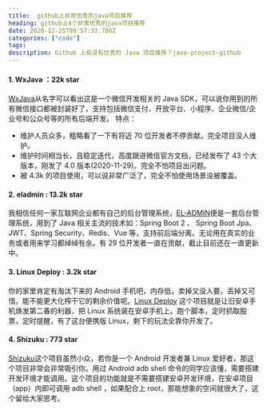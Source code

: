 ```yaml
---
title:  github上非常优秀的java项目推荐
heading: github上4个非常优秀的java项目推荐
date: 2020-12-25T09:57:33.786Z
categories: ["code"]
tags: 
description: Github 上有没有优秀的 Java 项目推荐？java-project-github
---
```


#### 1. WxJava ：22k star
[WxJava](https://github.com/Wechat-Group/WxJava)从名字可以看出这是一个微信开发相关的 Java SDK，可以说你用到的所有微信接口都被封装好了，支持包括微信支付、开放平台、小程序、企业微信/企业号和公众号等的所有后端开发。
特点：  
- 维护人员众多，粗略看了一下有将近 70 位开发者不停贡献。完全项目没人维护。
- 维护时间相当长，且稳定迭代，高度跟进微信官方文档，已经发布了 43 个大版本，刚发了 4.0 版本(2020-11-29)。完全不怕项目出问题。
- 被 4.3k 的项目使用，可以说非常广泛了，完全不怕使用场景没被覆盖。




#### 2. eladmin : 13.2k star
我相信任何一家互联网企业都有自己的后台管理系统，[EL-ADMIN](https://github.com/elunez/eladmin)便是一套后台管理系统，用到了 Java 相关主流的技术如：Spring Boot 2 、 Spring Boot Jpa、 JWT、Spring Security、Redis、Vue 等，支持前后端分离。无论用在真实的业务或者用来学习都绰绰有余。有 29 位开发者一直在贡献，截止目前还在一直更新中。



#### 3. Linux Deploy : 3.2k star
你的家里肯定有淘汰下来的 Android 手机吧，内存低，卖掉又没人要，丢掉又可惜，能不能更大化榨干它的剩余价值呢。[Linux Deploy](https://github.com/meefik/linuxdeploy) 这个项目就是让旧安卓手机焕发第二春的利器，把 Linux 系统装在安卓手机上。跑个脚本，定时抓取股票，定时提醒，有了这台便携版 Linux，剩下的玩法全靠你开发了。


#### 4. Shizuku : 773 star

[Shizuku](https://github.com/RikkaApps/Shizuku)这个项目虽然小众，若你是一个 Android 开发者兼 Linux 爱好者，那这个项目非常会非常吸引你。用过 Android adb shell 命令的同学应该懂，需要搭建开发环境才能调用。这个项目的功能就是不需要搭建安卓开发环境，在安卓项目（app）内即可调用 adb shell ，如果配合上 root，那能想象的空间就很大了，这个留给大家思考。
